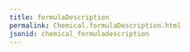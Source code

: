 ```yaml
---
title: formulaDescription
permalink: Chemical.formulaDescription.html
jsonid: chemical_formuladescription
---
```

